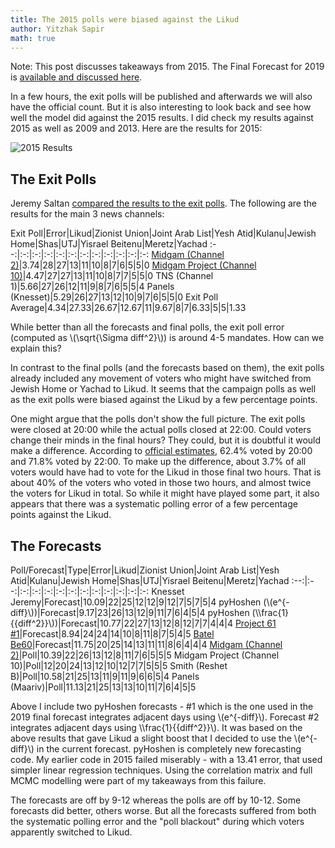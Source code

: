 ```yaml
---
title: The 2015 polls were biased against the Likud
author: Yitzhak Sapir
math: true
---
```

<style>
table { display: block; overflow-x: auto; white-space: nowrap }
</style>
Note: This post discusses takeaways from 2015. The Final Forecast for 2019 is [available and discussed here](http://pyhoshen.org/2019/04/07/2019-Election-Final-Forecast.html).

In a few hours, the exit polls will be published and afterwards we will also have the official count. But it is also interesting to look back and see how well the model did against the 2015 results. I did check my results against 2015 as well as 2009 and 2013. Here are the results for 2015:

![2015 Results](/images/2019-04-09-The-2015-polls-were-biased-against-the-Likud/2019-04-09-The-2015-polls-were-biased-against-the-Likud-2015-Forecast.png)
<!--more-->

## The Exit Polls

Jeremy Saltan [compared the results to the exit polls](https://knessetjeremy.com/2015/03/18/average-of-5-exit-polls-likud-26-2-zionist-union-25-6-joint-arab-list-13-yesh-atid-11-8-kulanu-9-6-bayit-yehudi-8-4-shas-7-2/). The following are the results for the main 3 news channels:

Exit Poll|Error|Likud|Zionist Union|Joint Arab List|Yesh Atid|Kulanu|Jewish Home|Shas|UTJ|Yisrael Beitenu|Meretz|Yachad
:--:|:-:|:-:|:-:|:-:|:-:|:-:|:-:|:-:|:-:|:-:|:-:
[Midgam (Channel 2)](https://www.mako.co.il/news-military/politics-q1_2015/Article-fd69215b6292c41004.htm)|3.74|28|27|13|11|10|8|7|6|5|5|0
[Midgam Project (Channel 10)](http://10tv.nana10.co.il/Article/?ArticleID=1116000)|4.47|27|27|13|11|10|8|7|7|5|5|0
TNS (Channel 1)|5.66|27|26|12|11|9|8|7|6|5|5|4
Panels (Knesset)|5.29|26|27|13|12|10|9|7|6|5|5|0
Exit Poll Average|4.34|27.33|26.67|12.67|11|9.67|8|7|6.33|5|5|1.33

While better than all the forecasts and final polls, the exit poll error (computed as \\(\\sqrt{\\Sigma diff^2}\\)) is around 4-5 mandates. How can we explain this?

In contrast to the final polls (and the forecasts based on them), the exit polls already included any movement of voters who might have switched from Jewish Home or Yachad to Likud. It seems that the campaign polls as well as the exit polls were biased against the Likud by a few percentage points.

One might argue that the polls don't show the full picture. The exit polls were closed at 20:00 while the actual polls closed at 22:00. Could voters change their minds in the final hours? They could, but it is doubtful it would make a difference. According to [official estimates](https://bechirot21.bechirot.gov.il/election/about/Pages/Hours_section_turnout.aspx), 62.4% voted by 20:00 and 71.8% voted by 22:00. To make up the difference, about 3.7% of all voters would have had to vote for the Likud in those final two hours. That is about 40% of the voters who voted in those two hours, and almost twice the voters for Likud in total. So while it might have played some part, it also appears that there was a systematic polling error of a few percentage points against the Likud.

## The Forecasts

Poll/Forecast|Type|Error|Likud|Zionist Union|Joint Arab List|Yesh Atid|Kulanu|Jewish Home|Shas|UTJ|Yisrael Beitenu|Meretz|Yachad
:--:|:--:|:-:|:-:|:-:|:-:|:-:|:-:|:-:|:-:|:-:|:-:|:-:
Knesset Jeremy|Forecast|10.09|22|25|12|12|9|12|7|5|7|5|4
pyHoshen (\\(e^{-diff}\\))|Forecast|9.17|23|26|13|12|9|11|7|6|4|5|4
pyHoshen (\\\\frac{1}{{diff^2}}\\))|Forecast|10.77|22|27|13|12|8|12|7|7|4|4|4
[Project 61 #1](https://twitter.com/Nehemia_GA/status/577588144628862976)|Forecast|8.94|24|24|14|10|8|11|8|7|5|4|5
[Batel Be60](http://www.batelbe60.com/2015/03/blog-post_15.html)|Forecast|11.75|20|25|14|13|11|11|8|6|4|4|4
[Midgam (Channel 2)](https://www.mako.co.il/news-military/politics-q1_2015/Article-c446c18f3931c41004.htm)|Poll|10.39|22|26|13|12|8|11|7|6|5|5|5
Midgam Project (Channel 10)|Poll|12|20|24|13|12|10|12|7|7|5|5|5
Smith (Reshet B)|Poll|10.58|21|25|13|11|9|11|9|6|6|5|4
Panels (Maariv)|Poll|11.13|21|25|13|13|10|11|7|6|4|5|5

Above I include two pyHoshen forecasts - #1 which is the one used in the 2019 final forecast integrates adjacent days using \\(e^{-diff}\\). Forecast #2 integrates adjacent days using \\\\frac{1}{{diff^2}}\\). It was based on the above results that gave Likud a slight boost that I decided to use the \\(e^{-diff}\\) in the current forecast. pyHoshen is completely new forecasting code. My earlier code in 2015 failed miserably - with a 13.41 error, that used simpler linear regression techniques. Using the correlation matrix and full MCMC modelling were part of my takeaways from this failure.

The forecasts are off by 9-12 whereas the polls are off by 10-12. Some forecasts did better, others worse. But all the forecasts suffered from both the systematic polling error and the "poll blackout" during which voters apparently switched to Likud.
